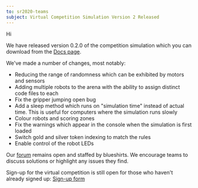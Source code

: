 ```yaml
---
to: sr2020-teams
subject: Virtual Competition Simulation Version 2 Released
---
```


Hi

We have released version 0.2.0 of the competition simulation which you can download from the [Docs page](https://studentrobotics.org/docs/competition-simulator/).

We've made a number of changes, most notably:

- Reducing the range of randomness which can be exhibited by motors and sensors
- Adding multiple robots to the arena with the ability to assign distinct code files to each
- Fix the gripper jumping open bug
- Add a sleep method which runs on "simulation time" instead of actual time. This is useful for computers where the simulation runs slowly
- Colour robots and scoring zones
- Fix the warnings which appear in the console when the simulation is first loaded
- Switch gold and silver token indexing to match the rules
- Enable control of the robot LEDs

Our [forum](https://studentrobotics.org/forum/) remains open and staffed by blueshirts. We encourage teams to discuss solutions or highlight any issues they find.

Sign-up for the virtual competition is still open for those who haven't already signed up: [Sign-up form](https://forms.gle/ouuAipocwse3E4XY7)
